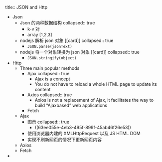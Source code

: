 title:: JSON and Http

- Json
	- Json 的两种数据结构
	  collapsed:: true
		- k-v 对
		- array [1,2,3]
	- nodejs 解析 json 对象 [[card]]
	  collapsed:: true
		- `JSON.parse(jsonText)`
	- nodejs 将一个对象转换为 json 对象 [[card]]
	  collapsed:: true
		- `JSON.stringify(object)`
- Http
	- Three main popular methods
		- Ajax
		  collapsed:: true
			- Ajax is a concept
			- You do not have to reload a whole HTML page to update its content
		- Axios
		  collapsed:: true
			- Axios is not a replacement of Ajax, it facilitates the way to build “Ajaxbased” web applications
		- Fetch
	- Ajax
		- 图示
		  collapsed:: true
			- ((63ee055e-4eb3-495f-899f-45ab46f26e53))
		- 使用浏览器内建的 XMLHttpRequest 以及 JS  HTML DOM
		- 实现不刷新网页的情况下更新网页内容
	- Axios
	- Fetch
-